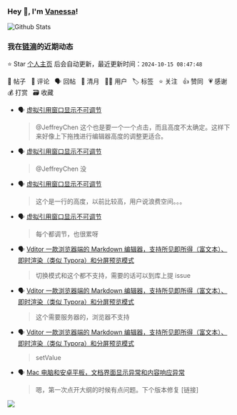 ### Hey 👋, I'm [Vanessa](http://vanessa.b3log.org/)!

![Github Stats](https://github-readme-stats.vercel.app/api?username=Vanessa219&show_icons=true)

<!--events start -->

### 我在[链滴](https://ld246.com)的近期动态

⭐️ Star [个人主页](https://github.com/Vanessa219/Vanessa219) 后会自动更新，最近更新时间：`2024-10-15 08:47:48`

📝 帖子 &nbsp; 💬 评论 &nbsp; 🗣 回帖 &nbsp; 🌙 清月 &nbsp; 👨‍💻 用户 &nbsp; 🏷️ 标签 &nbsp; ⭐️ 关注 &nbsp; 👍 赞同 &nbsp; 💗 感谢 &nbsp; 💰 打赏 &nbsp; 🗃 收藏

* 🗣 [虚拟引用窗口显示不可调节](https://ld246.com/article/1728572923223/comment/1728726999647#comments)

  > @JeffreyChen 这个也是要一个一个点击，而且高度不太确定。这样下来好像上下拖拽进行编辑器高度的调整更适合。
* 🗣 [虚拟引用窗口显示不可调节](https://ld246.com/article/1728572923223/comment/1728574022321#comments)

  > @JeffreyChen 没
* 🗣 [虚拟引用窗口显示不可调节](https://ld246.com/article/1728572923223/comment/1728726999647#comments)

  > 这个是一行的高度，以前比较高，用户说浪费空间。。。
* 🗣 [虚拟引用窗口显示不可调节](https://ld246.com/article/1728572923223/comment/1728574022321#comments)

  > 每个都调节，也很累呀
* 🗣 [Vditor 一款浏览器端的 Markdown 编辑器，支持所见即所得（富文本）、即时渲染（类似 Typora）和分屏预览模式](https://ld246.com/article/1549638745630/comment/1728634441657#comments)

  > 切换模式和这个都不支持，需要的话可以到库上提 issue
* 🗣 [Vditor 一款浏览器端的 Markdown 编辑器，支持所见即所得（富文本）、即时渲染（类似 Typora）和分屏预览模式](https://ld246.com/article/1549638745630/comment/1728545962435#comments)

  > 这个需要服务器的，浏览器不支持
* 🗣 [Vditor 一款浏览器端的 Markdown 编辑器，支持所见即所得（富文本）、即时渲染（类似 Typora）和分屏预览模式](https://ld246.com/article/1549638745630/comment/1728543322184#comments)

  > setValue
* 🗣 [Mac 电脑和安卓平板，文档界面显示异常和内容响应异常](https://ld246.com/article/1727353424706/comment/1727354479275#comments)

  > 嗯，第一次点开大纲的时候有点问题。下个版本修复 [链接]


<!--events end -->

<a title="Hits" target="_blank" href="https://github.com/Vanessa219/Vanessa219"><img src="https://hits.b3log.org/Vanessa219/Vanessa219.svg"></a>
